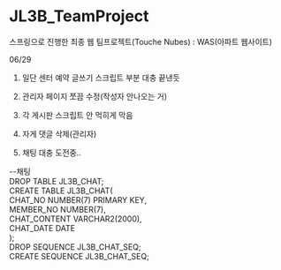 # JL3B_TeamProject
스프링으로 진행한 최종 웹 팀프로젝트(Touche Nubes) : WAS(아파트 웹사이트)




06/29




1. 일단 센터 예약 글쓰기 스크립트 부분 대충 끝낸듯

2. 관리자 페이지 쪼끔 수정(작성자 안나오는 거)

3. 각 게시판 스크립트 안 먹히게 막음

4. 자게 댓글 삭제(관리자)

5. 채팅 대충 도전중..


--채팅<br>
DROP TABLE JL3B_CHAT;<br>
CREATE TABLE JL3B_CHAT(<br>
	CHAT_NO NUMBER(7) PRIMARY KEY,<br>
	MEMBER_NO NUMBER(7),<br>
	CHAT_CONTENT VARCHAR2(2000),<br>
	CHAT_DATE DATE<br>
);<br>
DROP SEQUENCE JL3B_CHAT_SEQ;<br>
CREATE SEQUENCE JL3B_CHAT_SEQ;<br>

